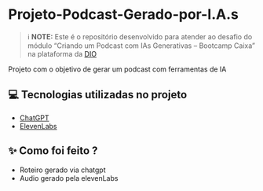 # Projeto-Podcast-Gerado-por-I.A.s


> ℹ️ **NOTE:** Este é o repositório desenvolvido para atender ao desafio do módulo “Criando um Podcast com IAs Generativas – Bootcamp Caixa” na plataforma da [DIO](https://dio.me)

Projeto com o objetivo de gerar um podcast com ferramentas de IA

## 💻 Tecnologias utilizadas no projeto

- [ChatGPT](https://chat.openai.com/) 
- [ElevenLabs](https://beta.elevenlabs.io/)


## ✨ Como foi feito ?

- Roteiro gerado via chatgpt
- Audio gerado pela elevenLabs

  
